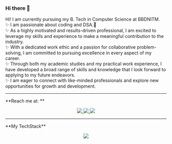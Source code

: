 ### Hi there 👋
Hi! I am currently pursuing my B. Tech in Computer Science at BBDNITM. <br>
✨ I am passionate about coding and DSA.🫡<br>
✨ As a highly motivated and results-driven professional, I am excited to leverage my skills and experience to make a meaningful contribution to the industry.<br>
✨ With a dedicated work ethic and a passion for collaborative problem-solving, I am committed to pursuing excellence in every aspect of my career.<br>
✨ Through both my academic studies and my practical work experience, I have developed a broad range of skills and knowledge that I look forward to applying to my future endeavors. <br>
✨ I am eager to connect with like-minded professionals and explore new opportunities for growth and development.<br>
<hr>
**Reach me at: **
  <p align="center">
  <a href="https://www.linkedin.com/in/shreya-singh-bhriguvanshi/">
    <img src="https://skillicons.dev/icons?i=linkedin" />
  </a>
     <a href="singhshreya.bhriguvanshi@gmail.com">
    <img src="https://skillicons.dev/icons?i=gmail" />
  </a>
    <a href="https://twitter.com/SinghLeCodeur">
    <img src="https://skillicons.dev/icons?i=twitter" />
  </a>
</p>

<hr>
**My TechStack**
  <p align="center">
  <a href="https://skillicons.dev">
    <img src="https://skillicons.dev/icons?i=git,java,python,c,html,css,js,mongodb,express,react,nodejs,github" />
  </a>
</p>
 

